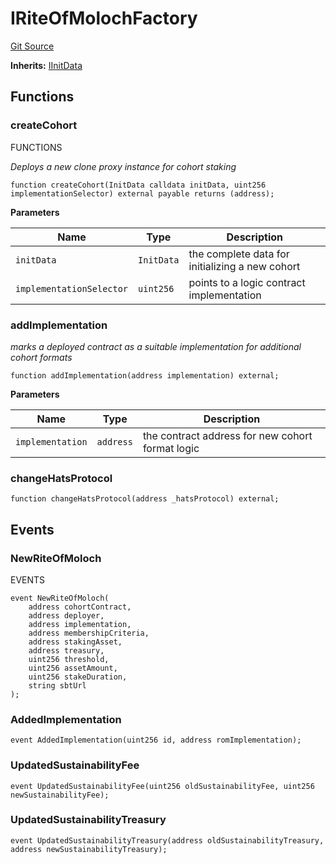 # IRiteOfMolochFactory
[Git Source](https://github.com/bitbeckers/RiteOfMoloch-v1.0/blob/b5061029ecd18fcdad4a31307cf3f098d7bae269/src/interfaces/IROMFactory.sol)

**Inherits:**
[IInitData](/src/interfaces/IInitData.sol/interface.IInitData.md)


## Functions
### createCohort

FUNCTIONS

*Deploys a new clone proxy instance for cohort staking*


```solidity
function createCohort(InitData calldata initData, uint256 implementationSelector) external payable returns (address);
```
**Parameters**

|Name|Type|Description|
|----|----|-----------|
|`initData`|`InitData`|the complete data for initializing a new cohort|
|`implementationSelector`|`uint256`|points to a logic contract implementation|


### addImplementation

*marks a deployed contract as a suitable implementation for additional cohort formats*


```solidity
function addImplementation(address implementation) external;
```
**Parameters**

|Name|Type|Description|
|----|----|-----------|
|`implementation`|`address`|the contract address for new cohort format logic|


### changeHatsProtocol


```solidity
function changeHatsProtocol(address _hatsProtocol) external;
```

## Events
### NewRiteOfMoloch
EVENTS


```solidity
event NewRiteOfMoloch(
    address cohortContract,
    address deployer,
    address implementation,
    address membershipCriteria,
    address stakingAsset,
    address treasury,
    uint256 threshold,
    uint256 assetAmount,
    uint256 stakeDuration,
    string sbtUrl
);
```

### AddedImplementation

```solidity
event AddedImplementation(uint256 id, address romImplementation);
```

### UpdatedSustainabilityFee

```solidity
event UpdatedSustainabilityFee(uint256 oldSustainabilityFee, uint256 newSustainabilityFee);
```

### UpdatedSustainabilityTreasury

```solidity
event UpdatedSustainabilityTreasury(address oldSustainabilityTreasury, address newSustainabilityTreasury);
```

